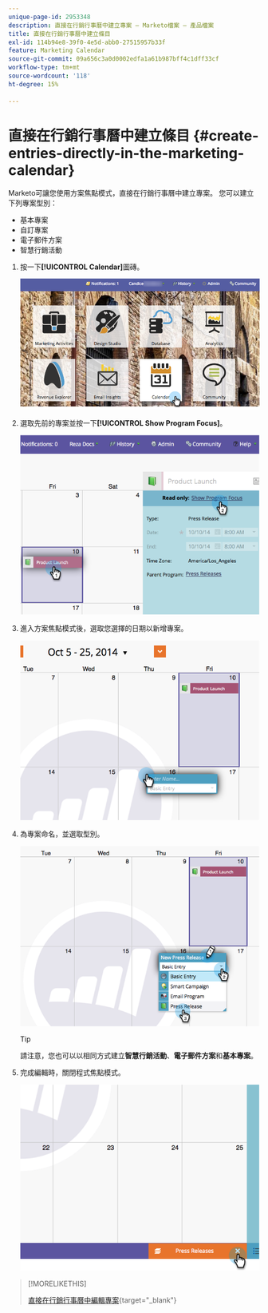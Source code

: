```yaml
---
unique-page-id: 2953348
description: 直接在行銷行事曆中建立專案 — Marketo檔案 — 產品檔案
title: 直接在行銷行事曆中建立條目
exl-id: 114b94e8-39f0-4e5d-abb0-27515957b33f
feature: Marketing Calendar
source-git-commit: 09a656c3a0d0002edfa1a61b987bff4c1dff33cf
workflow-type: tm+mt
source-wordcount: '118'
ht-degree: 15%

---
```


# 直接在行銷行事曆中建立條目 {#create-entries-directly-in-the-marketing-calendar}

Marketo可讓您使用方案焦點模式，直接在行銷行事曆中建立專案。 您可以建立下列專案型別：

* 基本專案
* 自訂專案
* 電子郵件方案
* 智慧行銷活動

1. 按一下&#x200B;**[!UICONTROL Calendar]**&#x200B;圖磚。

   ![](assets/2017-05-10-15-30-47-2.png)

1. 選取先前的專案並按一下&#x200B;**[!UICONTROL Show Program Focus]**。

   ![](assets/image2014-10-20-13-3a7-3a55.png)

1. 進入方案焦點模式後，選取您選擇的日期以新增專案。

   ![](assets/image2014-10-20-13-3a8-3a6.png)

1. 為專案命名，並選取型別。

   ![](assets/image2014-10-20-13-3a8-3a19.png)

   >[!TIP]
   >
   >請注意，您也可以以相同方式建立&#x200B;**智慧行銷活動**、**電子郵件方案**&#x200B;和&#x200B;**基本專案**。

1. 完成編輯時，關閉程式焦點模式。

   ![](assets/image2014-10-20-13-3a8-3a29.png)

>[!MORELIKETHIS]
>
>[直接在行銷行事曆中編輯專案](/help/marketo/product-docs/core-marketo-concepts/marketing-calendar/working-with-the-calendar/edit-entries-directly-in-the-marketing-calendar.md){target="_blank"}
